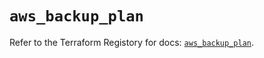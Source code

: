 # `aws_backup_plan`

Refer to the Terraform Registory for docs: [`aws_backup_plan`](https://registry.terraform.io/providers/hashicorp/aws/4.64.0/docs/resources/backup_plan).
